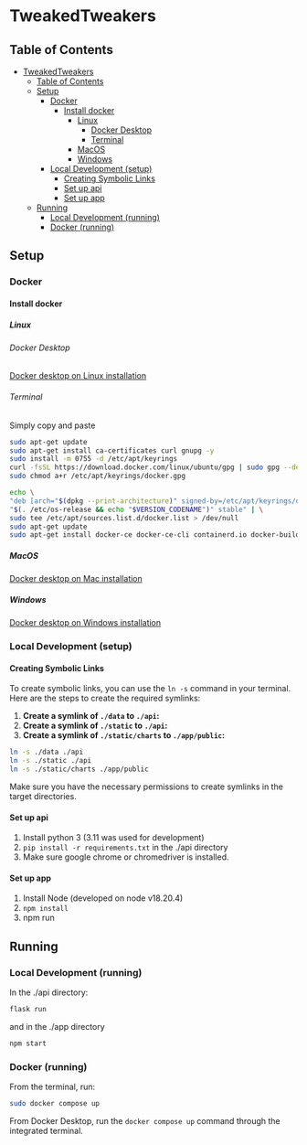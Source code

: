 # TweakedTweakers

## Table of Contents

- [TweakedTweakers](#tweakedtweakers)
  - [Table of Contents](#table-of-contents)
  - [Setup](#setup)
    - [Docker](#docker)
      - [Install docker](#install-docker)
        - [Linux](#linux)
          - [Docker Desktop](#docker-desktop)
          - [Terminal](#terminal)
        - [MacOS](#macos)
        - [Windows](#windows)
    - [Local Development (setup)](#local-development-setup)
      - [Creating Symbolic Links](#creating-symbolic-links)
      - [Set up api](#set-up-api)
      - [Set up app](#set-up-app)
  - [Running](#running)
    - [Local Development (running)](#local-development-running)
    - [Docker (running)](#docker-running)

## Setup

### Docker

#### Install docker

##### Linux

###### Docker Desktop

[Docker desktop on Linux installation](https://docs.docker.com/desktop/setup/install/linux/)

###### Terminal

Simply copy and paste

```sh
sudo apt-get update
sudo apt-get install ca-certificates curl gnupg -y
sudo install -m 0755 -d /etc/apt/keyrings
curl -fsSL https://download.docker.com/linux/ubuntu/gpg | sudo gpg --dearmor -o /etc/apt/keyrings/docker.gpg
sudo chmod a+r /etc/apt/keyrings/docker.gpg

echo \
"deb [arch="$(dpkg --print-architecture)" signed-by=/etc/apt/keyrings/docker.gpg] https://download.docker.com/linux/ubuntu \
"$(. /etc/os-release && echo "$VERSION_CODENAME")" stable" | \
sudo tee /etc/apt/sources.list.d/docker.list > /dev/null
sudo apt-get update
sudo apt-get install docker-ce docker-ce-cli containerd.io docker-buildx-plugin docker-compose-plugin -y
```

##### MacOS

[Docker desktop on Mac installation](https://docs.docker.com/desktop/setup/install/mac-install/)

##### Windows

[Docker desktop on Windows installation](https://docs.docker.com/desktop/setup/install/windows-install/)

### Local Development (setup)

#### Creating Symbolic Links

To create symbolic links, you can use the `ln -s` command in your terminal. Here are the steps to create the required symlinks:

1. **Create a symlink of `./data` to `./api`:**
2. **Create a symlink of `./static` to `./api`:**
3. **Create a symlink of `./static/charts` to `./app/public`:**

```sh
ln -s ./data ./api
ln -s ./static ./api
ln -s ./static/charts ./app/public
```

Make sure you have the necessary permissions to create symlinks in the target directories.

#### Set up api

1. Install python 3 (3.11 was used for development)
2. `pip install -r requirements.txt` in the ./api directory
3. Make sure google chrome or chromedriver is installed.

#### Set up app

1. Install Node (developed on node v18.20.4)
2. `npm install`
3. npm run

## Running

### Local Development (running)

In the ./api directory:

```sh
flask run
```

and in the ./app directory

```sh
npm start
```

### Docker (running)

From the terminal, run:

```sh
sudo docker compose up
```

From Docker Desktop, run the `docker compose up` command through the integrated terminal.
